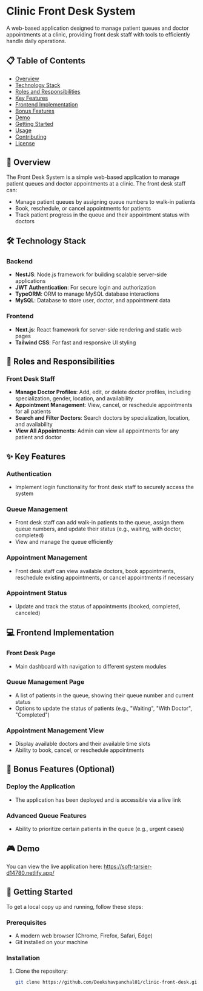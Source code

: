 # Clinic Front Desk System

A web-based application designed to manage patient queues and doctor appointments at a clinic, providing front desk staff with tools to efficiently handle daily operations.

## 📋 Table of Contents

- [Overview](#overview)
- [Technology Stack](#technology-stack)
- [Roles and Responsibilities](#roles-and-responsibilities)
- [Key Features](#key-features)
- [Frontend Implementation](#frontend-implementation)
- [Bonus Features](#bonus-features)
- [Demo](#demo)
- [Getting Started](#getting-started)
- [Usage](#usage)
- [Contributing](#contributing)
- [License](#license)

## 🌟 Overview

The Front Desk System is a simple web-based application to manage patient queues and doctor appointments at a clinic. The front desk staff can:
- Manage patient queues by assigning queue numbers to walk-in patients
- Book, reschedule, or cancel appointments for patients
- Track patient progress in the queue and their appointment status with doctors

## 🛠 Technology Stack

### Backend
- **NestJS**: Node.js framework for building scalable server-side applications
- **JWT Authentication**: For secure login and authorization
- **TypeORM**: ORM to manage MySQL database interactions
- **MySQL**: Database to store user, doctor, and appointment data

### Frontend
- **Next.js**: React framework for server-side rendering and static web pages
- **Tailwind CSS**: For fast and responsive UI styling

## 👥 Roles and Responsibilities

### Front Desk Staff
- **Manage Doctor Profiles**: Add, edit, or delete doctor profiles, including specialization, gender, location, and availability
- **Appointment Management**: View, cancel, or reschedule appointments for all patients
- **Search and Filter Doctors**: Search doctors by specialization, location, and availability
- **View All Appointments**: Admin can view all appointments for any patient and doctor

## ✨ Key Features

### Authentication
- Implement login functionality for front desk staff to securely access the system

### Queue Management
- Front desk staff can add walk-in patients to the queue, assign them queue numbers, and update their status (e.g., waiting, with doctor, completed)
- View and manage the queue efficiently

### Appointment Management
- Front desk staff can view available doctors, book appointments, reschedule existing appointments, or cancel appointments if necessary

### Appointment Status
- Update and track the status of appointments (booked, completed, canceled)

## 💻 Frontend Implementation

### Front Desk Page
- Main dashboard with navigation to different system modules

### Queue Management Page
- A list of patients in the queue, showing their queue number and current status
- Options to update the status of patients (e.g., "Waiting", "With Doctor", "Completed")

### Appointment Management View
- Display available doctors and their available time slots
- Ability to book, cancel, or reschedule appointments

## 🎁 Bonus Features (Optional)

### Deploy the Application
- The application has been deployed and is accessible via a live link

### Advanced Queue Features
- Ability to prioritize certain patients in the queue (e.g., urgent cases)

## 🎮 Demo

You can view the live application here: https://soft-tarsier-d14780.netlify.app/
## 🚀 Getting Started

To get a local copy up and running, follow these steps:

### Prerequisites

- A modern web browser (Chrome, Firefox, Safari, Edge)
- Git installed on your machine

### Installation

1. Clone the repository:
   ```bash
   git clone https://github.com/Deekshavpanchal01/clinic-front-desk.git
